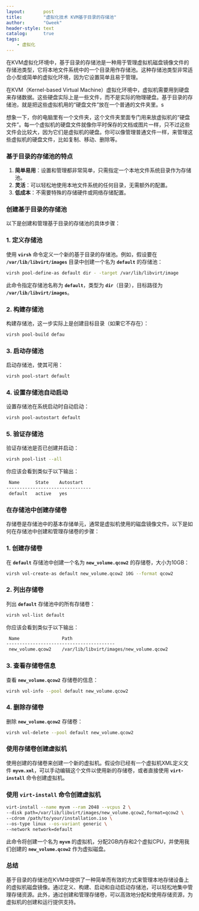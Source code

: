```yaml
---
layout:       post
title:        "虚拟化技术 KVM基于目录的存储池"
author:       "Gweek"
header-style: text
catalog:      true
tags:
    - 虚拟化
---
```





在KVM虚拟化环境中，基于目录的存储池是一种用于管理虚拟机磁盘镜像文件的存储池类型，它将本地文件系统中的一个目录用作存储池。这种存储池类型非常适合小型或简单的虚拟化环境，因为它设置简单且易于管理。

在KVM（Kernel-based Virtual Machine）虚拟化环境中，虚拟机需要用到硬盘来存储数据。这些硬盘实际上是一些文件，而不是实际的物理硬盘。基于目录的存储池，就是把这些虚拟机用的“硬盘文件”放在一个普通的文件夹里。s

想象一下，你的电脑里有一个文件夹，这个文件夹里面专门用来放虚拟机的“硬盘文件”。每一个虚拟机的硬盘文件就像你平时保存的文档或图片一样，只不过这些文件会比较大，因为它们是虚拟机的硬盘。你可以像管理普通文件一样，来管理这些虚拟机的硬盘文件，比如复制、移动、删除等。

### **基于目录的存储池的特点**

1. **简单易用**：设置和管理都非常简单，只需指定一个本地文件系统目录作为存储池。
2. **灵活**：可以轻松地使用本地文件系统的任何目录，无需额外的配置。
3. **低成本**：不需要特殊的存储硬件或网络存储配置。

### **创建基于目录的存储池**

以下是创建和管理基于目录的存储池的具体步骤：

### **1. 定义存储池**

使用 **`virsh`** 命令定义一个新的基于目录的存储池。例如，假设要在 **`/var/lib/libvirt/images`** 目录中创建一个名为 **`default`** 的存储池：

```bash
virsh pool-define-as default dir - -target /var/lib/libvirt/image
```

此命令指定存储池名称为 **`default`**，类型为 **`dir`**（目录），目标路径为 **`/var/lib/libvirt/images`**。

### **2. 构建存储池**

构建存储池，这一步实际上是创建目标目录（如果它不存在）：

```bash
virsh pool-build defau
```

### **3. 启动存储池**

启动存储池，使其可用：

```bash
virsh pool-start default
```

### **4. 设置存储池自动启动**

设置存储池在系统启动时自动启动：

```bash
virsh pool-autostart default
```

### **5. 验证存储池**

验证存储池是否已创建并启动：

```bash
virsh pool-list --all
```

你应该会看到类似于以下输出：

```markdown
 Name      State    Autostart
--------------------------------
 default   active   yes
```

### **在存储池中创建存储卷**

存储卷是存储池中的基本存储单元，通常是虚拟机使用的磁盘镜像文件。以下是如何在存储池中创建和管理存储卷的步骤：

### **1. 创建存储卷**

在 **`default`** 存储池中创建一个名为 **`new_volume.qcow2`** 的存储卷，大小为10GB：

```bash
virsh vol-create-as default new_volume.qcow2 10G --format qcow2
```

### **2. 列出存储卷**

列出 **`default`** 存储池中的所有存储卷：

```bash
virsh vol-list default
```

你应该会看到类似于以下输出：

```markdown
 Name                Path
-----------------------------------------
 new_volume.qcow2    /var/lib/libvirt/images/new_volume.qcow2
```

### **3. 查看存储卷信息**

查看 **`new_volume.qcow2`** 存储卷的信息：

```bash
virsh vol-info --pool default new_volume.qcow2
```

### **4. 删除存储卷**

删除 **`new_volume.qcow2`** 存储卷：

```bash
virsh vol-delete --pool default new_volume.qcow2
```

### **使用存储卷创建虚拟机**

使用创建的存储卷来创建一个新的虚拟机。假设你已经有一个虚拟机XML定义文件 **`myvm.xml`**，可以手动编辑这个文件以使用新的存储卷，或者直接使用 **`virt-install`** 命令创建虚拟机。

### **使用 `virt-install` 命令创建虚拟机**

```bash
virt-install --name myvm --ram 2048 --vcpus 2 \
--disk path=/var/lib/libvirt/images/new_volume.qcow2,format=qcow2 \
--cdrom /path/to/your/installation.iso \
--os-type linux --os-variant generic \
--network network=default
```

此命令将创建一个名为 **`myvm`** 的虚拟机，分配2GB内存和2个虚拟CPU，并使用我们创建的 **`new_volume.qcow2`** 作为虚拟磁盘。

### **总结**

基于目录的存储池在KVM中提供了一种简单而有效的方式来管理本地存储设备上的虚拟机磁盘镜像。通过定义、构建、启动和自动启动存储池，可以轻松地集中管理存储资源。此外，通过创建和管理存储卷，可以高效地分配和使用存储资源，为虚拟机的创建和运行提供支持。
